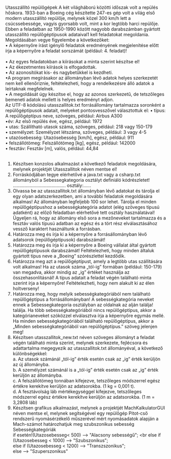 Utasszállító repülőgépek
A két világháború közötti időszak volt a repülés hőskora. 1933-ban a Boeing cég készítette
247-es gép volt a világ első modern utasszállító repülője, melynek közel 300 km/h lett a
csúcssebessége, vagyis gyorsabb volt, mint a kor legtöbb harci repülője. Ebben a feladatban az
1950-1990 között nagyobb darabszámban gyártott utasszállító repülőgéptípusok adataival1 kell
feladatokat megoldania. Megoldásában vegye figyelembe a következőket: <br>
• A képernyőre írást igénylő feladatok eredményének megjelenítése előtt írja a képernyőre a
feladat sorszámát (például: 4. feladat)! <br><br>
• Az egyes feladatokban a kiírásokat a minta szerint készítse el!<br>
• Az ékezetmentes kiírások is elfogadottak.<br>
• Az azonosítókat kis- és nagybetűkkel is kezdheti.<br>
•A program megírásakor az állományban lévő adatok helyes szerkezetét nem kell 
ellenőriznie, feltételezheti, hogy a rendelkezésre álló adatok a leírtaknak megfelelnek.<br>
• A megoldását úgy készítse el, hogy az azonos szerkezetű, de tetszőleges bemeneti adatok
mellett is helyes eredményt adjon. <br>
Az UTF-8 kódolású utasszallitok.txt forrásállomány tartalmazza soronként a
repülőgéptípusok adatait, melyeket pontosvesszővel választottuk el:
• típus: A repülőgéptípus neve, szöveges, például: Airbus A300<br>
•év: Az első repülés éve, egész, például: 1972<br>
• utas: Szállítható utasok száma, szöveges, például: 218 vagy 150-179 <br>
• személyzet: Személyzet létszáma, szöveges, például: 3 vagy 4-5<br>
• utazósebesség: Utazósebesség [km/h], egész, például: 911<br>
• felszállótömeg: Felszállótömeg [kg], egész, például: 142000<br>
• fesztáv: Fesztáv [m], valós, például: 44,84 <br><br>
1. Készítsen konzolos alkalmazást a következő feladatok megoldására, melynek projektjét
Utasszallitok néven mentse el!<br>
2. Forráskódjában tegye elérhetővé a java.txt vagy a csharp.txt állományból a
Sebessegkategoria osztályt definiáló kódrészletet!<br>
......................................... osztály:......<br>
3. Olvassa be az utasszallitok.txt állományban lévő adatokat és tárolja el egy olyan
adatszerkezetben, ami a további feladatok megoldására alkalmas! Az állományban
legfeljebb 100 sor lehet. Tárolja el minden repülőgéptípushoz a sebességkategória adatot
(elég szöveges típusú adatként) az előző feladatban elérhetővé tett osztály használatával!
Ügyeljen rá, hogy az állomány első sora a mezőneveket tartalmazza és a fesztáv valós típusú
adatban az egész és a tört rész elválasztásához vessző karaktert használtunk a forrásban.<br>
4. Határozza meg és írja ki a képernyőre a forrásállományban lévő adatsorok 
(repülőgéptípusok) darabszámát!<br>
5. Határozza meg és írja ki a képernyőre a Boeing vállalat által gyártott repülőgéptípusok
darabszámát! Feltételezheti, hogy minden általuk gyártott típus neve a „Boeing”
szórészlettel kezdődik. <br>
6. Határozza meg azt a repülőgéptípust, amely a legtöbb utas szállítására volt alkalmas! Ha az
utasok száma „tól-ig” formában (például: 150-179) van megadva, akkor mindig az „ig”
értéket használja az összehasonlításnál! A típus adatait a feladat végén található minta szerint
írja a képernyőre! Feltételezheti, hogy nem alakult ki az élen holtverseny!<br>
7. Határozza meg, hogy melyik sebességkategóriából nem található repülőgéptípus a
forrásállományban! A sebességkategória neveket ennek
a Sebessegkategoria
osztályban
az oldalnak az alján találja!
találja. Ha több sebességkategóriából nincs repülőgéptípus, akkor a kategórianeveket
szóközzel elválasztva írja a képernyőre egymás mellé. Ha minden sebességkategóriából
található repülőgéptípus, akkor a „Minden sebességkategóriából van repülőgéptípus.”
szöveg jelenjen meg!<br>
8. Készítsen utasszallitok_new.txt néven szöveges állományt a feladat végén található
minta szerint, melynek szerkezete, fejlécsora és adattartalma megegyezik az
utasszallitok.txt állományéval, a következő különbségekkel: <br>
a. Az utasok számánál „tól-ig” érték esetén csak az „ig” érték kerüljön az új állományba.<br>
b. A személyzet számánál is a „tól-ig” érték esetén csak az „ig” érték kerüljön az
állományba.<br>
c. A felszállótömeg tonnában kifejezve, tetszőleges módszerrel egész értékre kerekítve
kerüljön az adatsorokba. (1 kg = 0,001 t).<br>
d. A fesztávolság láb mértékegységgel kifejezve, tetszőleges módszerrel egész értékre
kerekítve kerüljön az adatsorokba. (1 m = 3,2808 láb)<br>
9. Készítsen grafikus alkalmazást, melynek a projektjét MachKalkulatorGUI néven mentse
el, melynek segítségével egy repülőgép Pitot-cső rendszerű nyomásérzékelő műszerével
mért nyomásadatok alapján a Mach-számot határozhatjuk meg szubszonikus sebesség <br>
Sebességkategóriák<br>
if esetén!(Utazosebesseg< 500) --> "Alacsony sebességű"; <br
else if (Utazosebesseg < 1000) --> "Szubszonikus"; <br>
else if (Utazosebesseg < 1200) --> "Transzszonikus";<br>
else --> "Szuperszonikus"